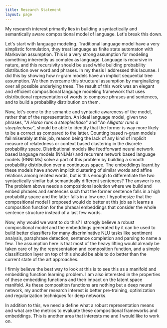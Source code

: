 ```yaml
---
title: Research Statement
layout: page
---
```


My research interest primarily lies in building a syntactically and semantically aware compositional model of language. Let's break this down.

Let's start with language modeling. Traditional language model have a very simplistic formulation, they treat language as finite state automaton with Markovian assumption. This is a very strong assumption for modeling something inherently as complex as language. Language is recursive in nature, and this recursivity should be used while building probability distribution over word and phrases. In my thesis I addressed this lacunae. I did this by showing how n-gram models have  an implicit sequential tree assumption. We then overcame this structural assumption by marginalizing over all possible underlying trees. The result of this work was an elegant and efficient compositional language modeling framework that uses distributional representation of words to compose phrases and sentences, and to build a probability distribution on them.

Now, let's come to the semantic and syntactic awareness of the model, rather that of the representation. An ideal language model, given two phrases, "*A Horse runs a steeplechase*" and "*An Alligator runs a steeplechase*", should be able to identify that the former is way more likely to be a correct as compared to the latter. Counting based n-gram models fail miserably at this job, reason being the  lack of any kind of implicit measure of relatedness or context based clustering in the discrete probability space. Distributional models like feedforward neural network based language models (NNLMs) and recurrent network based language models (RNNLMs) solve a part of this problem by building a smooth probability distribution over a continuous space. The embeddings learnt by these models have shown implicit clustering of similar words and affine relations among related words, but is this enough to differentiate the two syntactically similar but semantically different sentences? The answer is no.  The problem above needs a compositional solution where we build and embed phrases and sentences such that the former sentence falls in a high probability space and the latter falls in a low one. I hypothesize that the compositional model I proposed would do better at this job as it learns a composition function for the phrasal embeddings that consider the whole sentence structure instead of a last few words.

Now, why would we want to do this? I strongly believe a robust compositional model and the embeddings generated by it can be used to build better classifiers for many discriminative NLU tasks like sentiment analysis, paraphrase detection, sentence completion and parsing to name a few. The assumption here is that most of the heavy lifting would already be taken care of by the representation and composition function, and a simple classification layer on top of this should be able to do better than the current state of the art approaches.

 I firmly believe the best way to look at this is to see this as a manifold and embedding function learning problem. I am also interested in the properties of these embedding functions and their impact on the latent space manifold. As these composition functions are nothing but a deep neural network, my another research interest is better pre-training, optimization and regularization techniques for deep networks. 
 
 In addition to this, we need a  define what a robust representation means and what are the metrics to evaluate these compositional frameworks and embeddings. This is another area that interests me and I would like to work on.